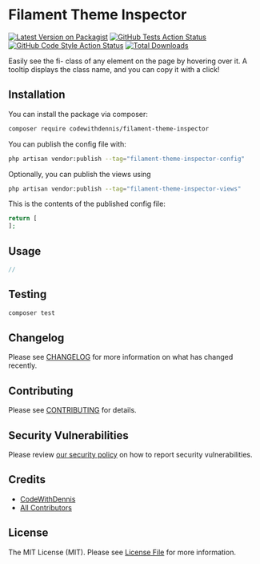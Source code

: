 # Filament Theme Inspector

[![Latest Version on Packagist](https://img.shields.io/packagist/v/codewithdennis/filament-theme-inspector.svg?style=flat-square)](https://packagist.org/packages/codewithdennis/filament-theme-inspector)
[![GitHub Tests Action Status](https://img.shields.io/github/actions/workflow/status/codewithdennis/filament-theme-inspector/run-tests.yml?branch=main&label=tests&style=flat-square)](https://github.com/codewithdennis/filament-theme-inspector/actions?query=workflow%3Arun-tests+branch%3Amain)
[![GitHub Code Style Action Status](https://img.shields.io/github/actions/workflow/status/codewithdennis/filament-theme-inspector/fix-php-code-styling.yml?branch=main&label=code%20style&style=flat-square)](https://github.com/codewithdennis/filament-theme-inspector/actions?query=workflow%3A"Fix+PHP+code+styling"+branch%3Amain)
[![Total Downloads](https://img.shields.io/packagist/dt/codewithdennis/filament-theme-inspector.svg?style=flat-square)](https://packagist.org/packages/codewithdennis/filament-theme-inspector)

Easily see the fi- class of any element on the page by hovering over it. A tooltip displays the class name, and you can copy it with a click!

## Installation

You can install the package via composer:

```bash
composer require codewithdennis/filament-theme-inspector
```

You can publish the config file with:

```bash
php artisan vendor:publish --tag="filament-theme-inspector-config"
```

Optionally, you can publish the views using

```bash
php artisan vendor:publish --tag="filament-theme-inspector-views"
```

This is the contents of the published config file:

```php
return [
];
```

## Usage

```php
//
```

## Testing

```bash
composer test
```

## Changelog

Please see [CHANGELOG](CHANGELOG.md) for more information on what has changed recently.

## Contributing

Please see [CONTRIBUTING](.github/CONTRIBUTING.md) for details.

## Security Vulnerabilities

Please review [our security policy](../../security/policy) on how to report security vulnerabilities.

## Credits

- [CodeWithDennis](https://github.com/CodeWithDennis)
- [All Contributors](../../contributors)

## License

The MIT License (MIT). Please see [License File](LICENSE.md) for more information.

